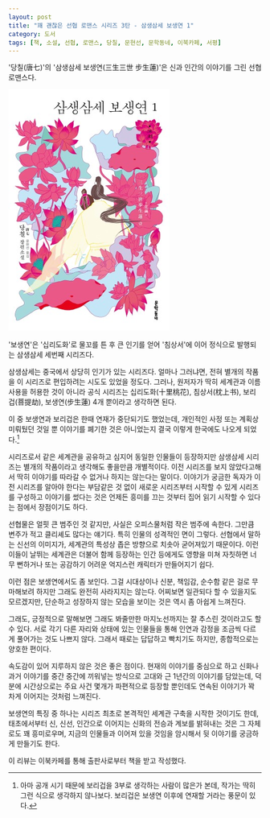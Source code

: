 ```yaml
---
layout: post
title: "꽤 괜찮은 선협 로맨스 시리즈 3탄 - 삼생삼세 보생연 1"
category: 도서
tags: [책, 소설, 선협, 로맨스, 당칠, 문현선, 문학동네, 이북카페, 서평]
---
```


'당칠(唐七)'의
'삼생삼세 보생연(三生三世 步生蓮)'은
신과 인간의 이야기를 그린 선협 로맨스다.

![표지](/images/san-sheng-san-shi-3-bu-sheng-lian-1-book-h480.jpg)

'보생연'은 '십리도화'로 물꼬를 튼 후 큰 인기를 얻어
'침상서'에 이어 정식으로 발행되는 삼생삼세 세번째 시리즈다.

삼생삼세는 중국에서 상당히 인기가 있는 시리즈다.
얼마나 그러냐면, 전혀 별개의 작품을 이 시리즈로 편입하려는 시도도 있었을 정도다.
그러나, 원저자가 딱히 세계관과 이름 사용을 허용한 것이 아니라
공식 시리즈는 십리도화(十里桃花), 침상서(枕上书), 보리겁(菩提劫), 보생연(步生蓮) 4개 뿐이라고 생각하면 된다.

이 중 보생연과 보리겁은 한때 연재가 중단되기도 했었는데,
개인적인 사정 또는 계획상 미뤄뒀던 것일 뿐 이야기를 폐기한 것은 아니었는지
결국 이렇게 한국에도 나오게 되었다.[^1]

[^1]: 아마 공개 시기 때문에 보리겁을 3부로 생각하는 사람이 많은가 본데, 작가는 딱히 그런 식으로 생각하지 않나보다. 보리겁은 보생연 이후에 연재할 거라는 풍문이 있다.

시리즈로서 같은 세계관을 공유하고
심지어 동일한 인물들이 등장하지만
삼생삼세 시리즈는 별개의 작품이라고 생각해도 좋을만큼 개별적이다.
이전 시리즈를 보지 않았다고해서 딱히 이야기를 따라갈 수 없거나 하지는 않는다는 말이다.
이야기가 궁금한 독자가 이전 시리즈를 알아야 한다는 부담같은 것 없이
새로운 시리즈부터 시작할 수 있게 시리즈를 구성하고 이야기를 썼다는 것은
언제든 흥미를 끄는 것부터 집어 읽기 시작할 수 있다는 점에서 장점이기도 하다.

선협물은 얼핏 큰 범주인 것 같지만,
사실은 오피스물처럼 작은 범주에 속한다.
그만큼 변주가 적고 클리셰도 많다는 얘기다.
특히 인물의 성격적인 면이 그렇다.
선협에서 말하는 신선의 이미지가, 세계관의 특성상 좁은 방향으로 치솟아 굳어져있기 때문이다.
이런 이들이 날뛰는 세계관은 더불어 함께 등장하는 인간 등에게도 영향을 미쳐
자칫하면 너무 뻔하거나 또는 공감하기 어려운 억지스런 캐릭터가 만들어지기 쉽다.

이런 점은 보생연에서도 좀 보인다.
그걸 시대상이나 신분, 책임감, 순수함 같은 걸로 무마해보려 하지만 그래도 완전히 사라지지는 않는다.
어찌보면 일관되다 할 수 있을지도 모르겠지만, 단순하고 성장하지 않는 모습을 보이는 것은 역시 좀 아쉽게 느껴진다.

그래도, 긍정적으로 말해보면 그래도 봐줄만한 마지노선까지는 잘 추스린 것이라고도 할 수 있다.
서로 각기 다른 자리와 상태에 있는 인물들을 통해 인연과 감정을 조금씩 다르게 풀어가는 것도 나쁘지 않다.
그래서 때로는 답답하고 빡치기도 하지만, 종합적으로는 양호한 편이다.

속도감이 있어 지루하지 않은 것은 좋은 점이다.
현재의 이야기를 중심으로 하고 신화나 과거 이야기를 중간 중간에 끼워넣는 방식으로
고대와 근 1년간의 이야기를 담았는데,
덕분에 시간상으로는 주요 사건 몇개가 파편적으로 등장할 뿐인데도
연속된 이야기가 꽉 차게 이어지는 것처럼 느껴진다.

보생연의 특징 중 하나는 시리즈 최초로 본격적인 세계관 구축을 시작한 것이기도 한데,
태초에서부터 신, 신선, 인간으로 이어지는 신화의 전승과 계보를 밝혀내는 것은 그 자체로도 꽤 흥미로우며,
지금의 인물들과 이어져 있을 것임을 암시해서 뒷 이야기를 궁금하게 만들기도 한다.



<div class="im im-info">
이 리뷰는 이북카페를 통해 출판사로부터 책을 받고 작성했다.
</div>
